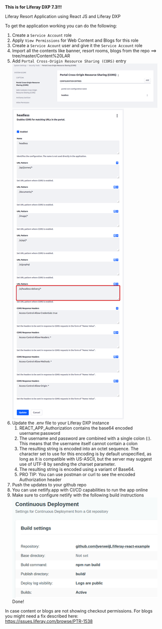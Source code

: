 **This is for Liferay DXP 7.3!!!**

Liferay Resort Application using React JS and Liferay DXP

To get the application working you can do the following:
1. Create a `Service Account` role
1. Apply `View Permissions` for Web Content and Blogs for this role
1. Create a `Service Acount` user and give it the `Service Account` role
1. Import all the contents like banner, resort rooms, blogs from the repo ==> tree/master/Content%20LAR
1. Add `Portal Cross-Origin Resource Sharing (CORS)` entry  
![](cors-01.png "")
![](cors-02.png "")
1. Update the .env file to your Liferay DXP instance  
   1. REACT_APP_Authorization contains the base64 encoded username:password
   1. The username and password are combined with a single colon (:). This means that the username itself cannot contain a colon  
   1. The resulting string is encoded into an octet sequence. The character set to use for this encoding is by default unspecified, as long as it is compatible with US-ASCII, but the server may suggest use of UTF-8 by sending the charset parameter.
   1. The resulting string is encoded using a variant of Base64.
   1. PRO TIP: You can use postman or curl to see the encoded Authorization header
1. Push the updates to your github repo
1. You can use netlify.app with CI/CD capabilities to run the app online
1. Make sure to configure netlify with the following build instructions  
![](netlify.png "")
Done!

In case content or blogs are not showing checkout permissions. For blogs you might need a fix described here: https://issues.liferay.com/browse/PTR-1538